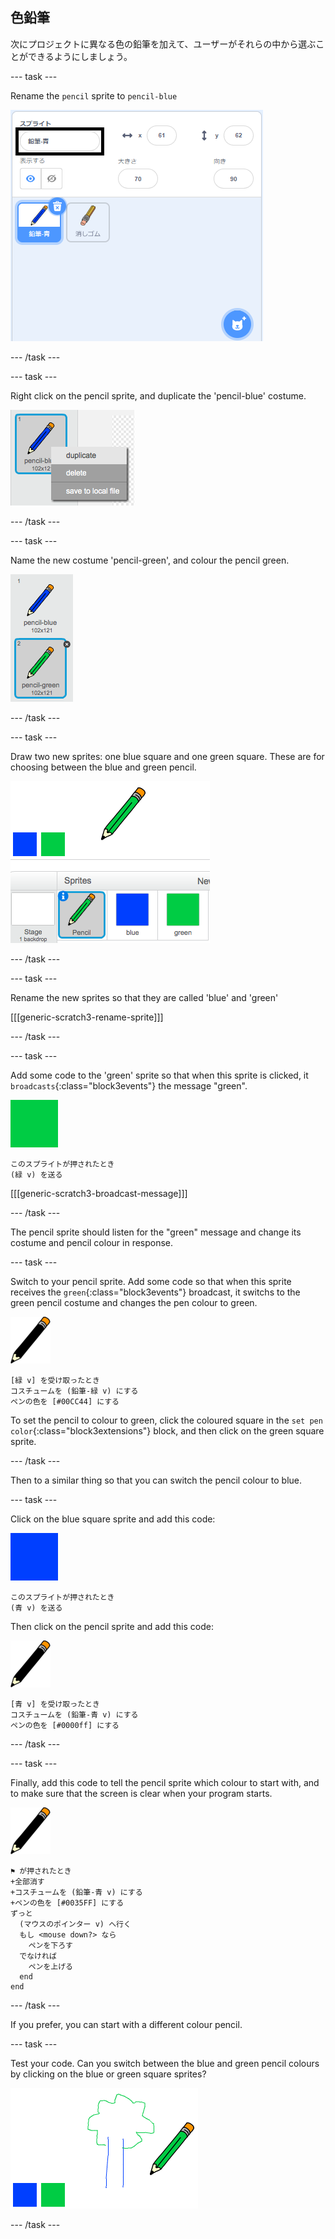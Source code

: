 ## 色鉛筆

次にプロジェクトに異なる色の鉛筆を加えて、ユーザーがそれらの中から選ぶことができるようにしましょう。

\--- task \---

Rename the `pencil` sprite to `pencil-blue`

![rename-pencil](images/rename-pencil.png)

\--- /task \---

\--- task \---

Right click on the pencil sprite, and duplicate the 'pencil-blue' costume.

![screenshot](images/paint-blue-duplicate.png)

\--- /task \---

\--- task \---

Name the new costume 'pencil-green', and colour the pencil green.

![screenshot](images/paint-pencil-green.png)

\--- /task \---

\--- task \---

Draw two new sprites: one blue square and one green square. These are for choosing between the blue and green pencil.

![screenshot](images/paint-selectors.png)

\--- /task \---

\--- task \---

Rename the new sprites so that they are called 'blue' and 'green'

[[[generic-scratch3-rename-sprite]]]

\--- /task \---

\--- task \---

Add some code to the 'green' sprite so that when this sprite is clicked, it `broadcasts`{:class="block3events"} the message "green".

![green square](images/green_square.png)

```blocks3
このスプライトが押されたとき
(緑 v) を送る
```

[[[generic-scratch3-broadcast-message]]]

\--- /task \---

The pencil sprite should listen for the "green" message and change its costume and pencil colour in response.

\--- task \---

Switch to your pencil sprite. Add some code so that when this sprite receives the `green`{:class="block3events"} broadcast, it switchs to the green pencil costume and changes the pen colour to green.

![pencil](images/pencil.png)

```blocks3
[緑 v] を受け取ったとき
コスチュームを (鉛筆-緑 v) にする
ペンの色を [#00CC44] にする
```

To set the pencil to colour to green, click the coloured square in the `set pen color`{:class="block3extensions"} block, and then click on the green square sprite.

\--- /task \---

Then to a similar thing so that you can switch the pencil colour to blue.

\--- task \---

Click on the blue square sprite and add this code:

![blue_square](images/blue_square.png)

```blocks3
このスプライトが押されたとき
(青 v) を送る
```

Then click on the pencil sprite and add this code:

![pencil](images/pencil.png)

```blocks3
[青 v] を受け取ったとき
コスチュームを (鉛筆-青 v) にする
ペンの色を [#0000ff] にする
```

\--- /task \---

\--- task \---

Finally, add this code to tell the pencil sprite which colour to start with, and to make sure that the screen is clear when your program starts.

![pencil](images/pencil.png)

```blocks3
⚑ が押されたとき
+全部消す
+コスチュームを (鉛筆-青 v) にする
+ペンの色を [#0035FF] にする
ずっと 
  (マウスのポインター v) へ行く
  もし <mouse down?> なら 
    ペンを下ろす
  でなければ 
    ペンを上げる
  end
end
```

\--- /task \---

If you prefer, you can start with a different colour pencil.

\--- task \---

Test your code. Can you switch between the blue and green pencil colours by clicking on the blue or green square sprites?

![screenshot](images/paint-pens-test.png)

\--- /task \---